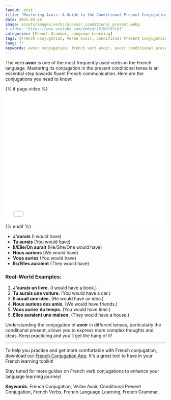 ```yaml
---
layout: post
title: "Mastering Avoir: A Guide to the Conditional Present Conjugation"
date: 2025-03-28
image: assets/images/verbs/a/avoir_conditional_present.webp
# video: "https://www.youtube.com/embed/19IKRl83c8I"
categories: [French Grammar, Language Learning]
tags: [French Conjugation, Verbe Avoir, Conditional Present Conjugation, French Verbs, French Language Learning]
lang: fr
keywords: avoir conjugation, french verb avoir, avoir conditional present, french conjugation, learn french
---
```


The verb **avoir** is one of the most frequently used verbs in the French language. Mastering its conjugation in the present conditional tense is an essential step towards fluent French communication. Here are the conjugations you need to know:

<!-- Video Embed Section -->
{% if page.video %}
<div class="video-embed">
  <iframe width="100%" height="400" src="{{ page.video | escape }}" frameborder="0" allowfullscreen></iframe>
</div>
{% endif %}

- **J'aurais** (I would have)
- **Tu aurais** (You would have)
- **Il/Elle/On aurait** (He/She/One would have)
- **Nous aurions** (We would have)
- **Vous auriez** (You would have)
- **Ils/Elles auraient** (They would have)

### Real-World Examples:

1. **J'aurais un livre.** (I would have a book.)
2. **Tu aurais une voiture.** (You would have a car.)
3. **Il aurait une idée.** (He would have an idea.)
4. **Nous aurions des amis.** (We would have friends.)
5. **Vous auriez du temps.** (You would have time.)
6. **Elles auraient une maison.** (They would have a house.)

Understanding the conjugation of **avoir** in different tenses, particularly the conditional present, allows you to express more complex thoughts and ideas. Keep practicing and you'll get the hang of it!

---

To help you practice and get more comfortable with French conjugation, download our [French Conjugation App]({{site.appStore.url}}). It's a great tool to have in your French learning toolkit!

Stay tuned for more guides on French verb conjugations to enhance your language learning journey!

**Keywords**: French Conjugation, Verbe Avoir, Conditional Present Conjugation, French Verbs, French Language Learning, French Grammar.